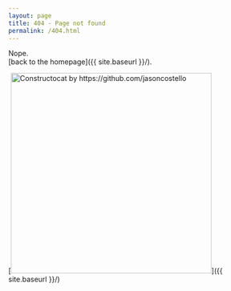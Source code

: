 ```yaml
---
layout: page
title: 404 - Page not found
permalink: /404.html
---
```


Nope.<br />
[back to the homepage]({{ site.baseurl }}/).

[<img src="{{ site.baseurl }}/images/404.jpg" alt="Constructocat by https://github.com/jasoncostello" style="width: 400px;"/>]({{ site.baseurl }}/)
